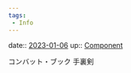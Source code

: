 ```yaml
---
tags:
 - Info
---
```


date:: [2023-01-06](/Daily_Note/2023-01-06.md)
up:: [Component](../Bar/Novel/Chaos/Component.md)

コンバット・ブック
手裏剣